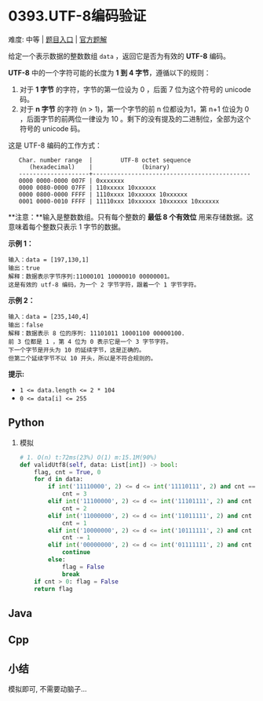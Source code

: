 # 0393.UTF-8编码验证

难度: 中等 | [题目入口](https://leetcode-cn.com/problems/utf-8-validation/) | [官方题解](https://leetcode-cn.com/problems/utf-8-validation/solution/utf-8-bian-ma-yan-zheng-by-leetcode-solu-vbbf/)

给定一个表示数据的整数数组 `data` ，返回它是否为有效的 **UTF-8** 编码。

**UTF-8** 中的一个字符可能的长度为 **1 到 4 字节**，遵循以下的规则：

1. 对于 **1 字节** 的字符，字节的第一位设为 0 ，后面 7 位为这个符号的 unicode 码。
2. 对于 **n 字节** 的字符 (n > 1)，第一个字节的前 n 位都设为1，第 n+1 位设为 0 ，后面字节的前两位一律设为 10 。剩下的没有提及的二进制位，全部为这个符号的 unicode 码。

这是 UTF-8 编码的工作方式：

```
   Char. number range  |        UTF-8 octet sequence
      (hexadecimal)    |              (binary)
   --------------------+---------------------------------------------
   0000 0000-0000 007F | 0xxxxxxx
   0000 0080-0000 07FF | 110xxxxx 10xxxxxx
   0000 0800-0000 FFFF | 1110xxxx 10xxxxxx 10xxxxxx
   0001 0000-0010 FFFF | 11110xxx 10xxxxxx 10xxxxxx 10xxxxxx
```

**注意：**输入是整数数组。只有每个整数的 **最低 8 个有效位** 用来存储数据。这意味着每个整数只表示 1 字节的数据。

 

**示例 1：**

```
输入：data = [197,130,1]
输出：true
解释：数据表示字节序列:11000101 10000010 00000001。
这是有效的 utf-8 编码，为一个 2 字节字符，跟着一个 1 字节字符。
```

**示例 2：**

```
输入：data = [235,140,4]
输出：false
解释：数据表示 8 位的序列: 11101011 10001100 00000100.
前 3 位都是 1 ，第 4 位为 0 表示它是一个 3 字节字符。
下一个字节是开头为 10 的延续字节，这是正确的。
但第二个延续字节不以 10 开头，所以是不符合规则的。
```

 

**提示:**

- `1 <= data.length <= 2 * 104`
- `0 <= data[i] <= 255`

## Python

1. 模拟

   ```python
   # 1. O(n) t:72ms(23%) O(1) m:15.1M(90%)
   def validUtf8(self, data: List[int]) -> bool:
       flag, cnt = True, 0
       for d in data:
           if int('11110000', 2) <= d <= int('11110111', 2) and cnt == 0:
               cnt = 3
           elif int('11100000', 2) <= d <= int('11101111', 2) and cnt == 0:
               cnt = 2
           elif int('11000000', 2) <= d <= int('11011111', 2) and cnt == 0:
               cnt = 1
           elif int('10000000', 2) <= d <= int('10111111', 2) and cnt > 0:
               cnt -= 1
           elif int('00000000', 2) <= d <= int('01111111', 2) and cnt == 0:
               continue
           else:
               flag = False
               break
       if cnt > 0: flag = False
       return flag
   ```

   

## Java



## Cpp



## 小结

模拟即可, 不需要动脑子...